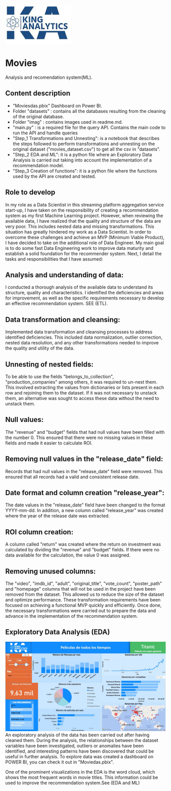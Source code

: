 ![](https://github.com/Pking31/Movies/blob/da48144328560bcbeae3764485ade057233991fa/imag/logo1.JPG)

# Movies
Analysis and recomendation system(ML).
## Content description
- "Moviesdas.pbix" Dashboard on Power BI.
- Folder "datasets" : contains all the databases resulting from the cleaning of the original database.
- Folder "imag" : contains images used in readme.md.
- "main.py" : is a required file for the query API. Contains the main code to run the API and handle queries
- "Step_1 Transformations and Unnesting": is a notebook that describes the steps followed to perform transformations and unnesting on the original dataset ("movies_dataset.csv") to get all the csv in "datasets".
- "Step_2 EDA and ML": it is a python file where an Exploratory Data Analysis is carried out taking into account the implementation of a recommendation model.
- "Step_3 Creation of functions": it is a python file where the functions used by the API are created and tested.
## Role to develop
In my role as a Data Scientist in this streaming platform aggregation service start-up, I have taken on the responsibility of creating a recommendation system as my first Machine Learning project. However, when reviewing the available data, I have realized that the quality and structure of the data are very poor. This includes nested data and missing transformations. This situation has greatly hindered my work as a Data Scientist.
In order to overcome these challenges and achieve an MVP (Minimum Viable Product), I have decided to take on the additional role of Data Engineer. My main goal is to do some fast Data Engineering work to improve data maturity and establish a solid foundation for the recommender system. Next, I detail the tasks and responsibilities that I have assumed:
## Analysis and understanding of data:
I conducted a thorough analysis of the available data to understand its structure, quality and characteristics. I identified the deficiencies and areas for improvement, as well as the specific requirements necessary to develop an effective recommendation system. SEE (ETL).
## Data transformation and cleansing:
Implemented data transformation and cleansing processes to address identified deficiencies. This included data normalization, outlier correction, nested data resolution, and any other transformations needed to improve the quality and utility of the data.
## Unnesting of nested fields:
To be able to use the fields "belongs_to_collection", "production_companies" among others, it was required to un-nest them. This involved extracting the values from dictionaries or lists present in each row and rejoining them to the dataset. If it was not necessary to unstack them, an alternative was sought to access these data without the need to unstack them.
## Null values:
The "revenue" and "budget" fields that had null values have been filled with the number 0. This ensured that there were no missing values in these fields and made it easier to calculate ROI.
## Removing null values in the "release_date" field:
Records that had null values in the "release_date" field were removed. This ensured that all records had a valid and consistent release date.
## Date format and column creation "release_year":
The date values in the "release_date" field have been changed to the format YYYY-mm-dd. In addition, a new column called "release_year" was created where the year of the release date was extracted.
## ROI column creation:
A column called "return" was created where the return on investment was calculated by dividing the "revenue" and "budget" fields. If there were no data available for the calculation, the value 0 was assigned.
## Removing unused columns:
The "video", "imdb_id", "adult", "original_title", "vote_count", "poster_path" and "homepage" columns that will not be used in the project have been removed from the dataset. This allowed us to reduce the size of the dataset and optimize performance.
These transformation requirements have been focused on achieving a functional MVP quickly and efficiently. Once done, the necessary transformations were carried out to prepare the data and advance in the implementation of the recommendation system.

## Exploratory Data Analysis (EDA)
![Dashboard Power BI|100](https://github.com/Pking31/Movies/blob/aeb92ba0a72968763ff8d029119d9a6f03179251/imag/BI.JPG)
 An exploratory analysis of the data has been carried out after having cleaned them. During the analysis, the relationships between the dataset variables have been investigated, outliers or anomalies have been identified, and interesting patterns have been discovered that could be useful in further analysis. 
To explore data was created a dashboard on POWER BI, you can check it out in "Moviedas.pbix".

One of the prominent visualizations in the EDA is the word cloud, which shows the most frequent words in movie titles. This information could be used to improve the recommendation system.See (EDA and ML)




